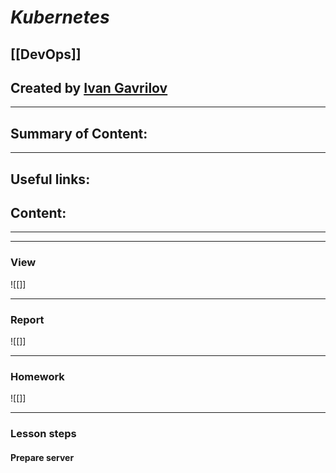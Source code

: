 # ***Kubernetes***

## [[DevOps]]


## Created by [Ivan Gavrilov](https://github.com/ivangavrilov-viii)
---
## Summary of Content:



---
## Useful links:




## Content:
---

---
### View
![[]]

---
### Report
![[]]

---
### Homework
![[]]

---
### Lesson steps
#### Prepare server
```

```





